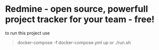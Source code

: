 # Redmine - open source, powerfull project tracker for your team - free!

to run this project use

> docker-compose -f docker-compose.yml up
or 
> ./run.sh